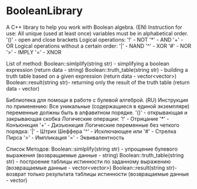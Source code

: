 # BooleanLibrary
A C++ library to help you work with Boolean algebra.
(EN) Instruction for use:
All unique (used at least once) variables must be in alphabetical order.
'()' - open and close brackets
Logical operations:
'!' - NOT
'*' - AND
'+' - OR
Logical operations without a certain order:
'|' - NAND
'^' - XOR
'#' - NOR
'>' - IMPLY
'=' - XNOR

List of method:
Boolean::simlplify(string str) - simplifying a boolean expression (return data - string)
Boolean::truth_table(string str) - building a truth table based on a given expression (return data - vector<vector<int>>)
Boolean::result(string str)- returning only the result of the truth table (return data - vector<int>)

Библиотека для помощи в работе с булевой алгеброй.
(RU) Инструкция по применению:
Все уникальные (содержащиеся в единой экземпляре) переменные должны быть в алфавитном порядке.
'()' - открывающая и закрывающая скобка
Логические операции:
'!' - Отрицание
'*' - Конъюнкция
'+' - Дизъюнкция
Логические переменные без четкого порядка:
'|' - Штрих Шеффера
'^' - Исключающее или
'#' - Стрелка Пирса
'>' - Импликация
'=' - Эквивалентность

Список Методов:
Boolean::simlplify(string str) - упрощение булевого выражения (возвращаемые данные - string)
Boolean::truth_table(string str) - построение таблицы истинности по заданному выражению (возвращаемые данные - vector<vector<int>>)
Boolean::result(string str)- возврат только результата таблицы истинности (возвращаемые данные - vector<int>)
